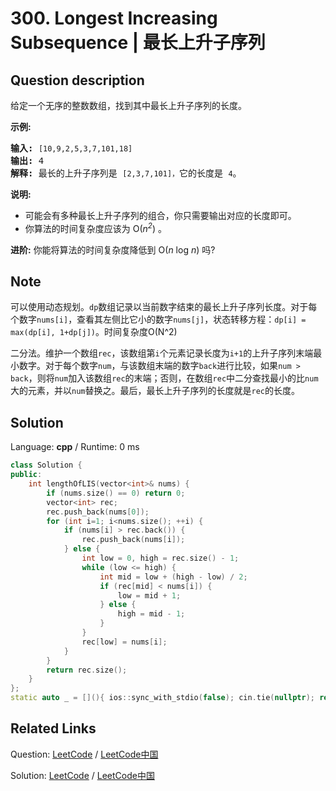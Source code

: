 # 300. Longest Increasing Subsequence | 最长上升子序列

## Question description

<!--If you want to use the English description, use <p>Given an unsorted array of integers, find the length of longest increasing subsequence.</p>

<p><b>Example:</b></p>

<pre>
<b>Input:</b> <code>[10,9,2,5,3,7,101,18]
</code><b>Output: </b>4 
<strong>Explanation: </strong>The longest increasing subsequence is <code>[2,3,7,101]</code>, therefore the length is <code>4</code>. </pre>

<p><strong>Note: </strong></p>

<ul>
	<li>There may be more than one LIS combination, it is only necessary for you to return the length.</li>
	<li>Your algorithm should run in O(<i>n<sup>2</sup></i>) complexity.</li>
</ul>

<p><b>Follow up:</b> Could you improve it to O(<i>n</i> log <i>n</i>) time complexity?</p>
 instead-->
<p>给定一个无序的整数数组，找到其中最长上升子序列的长度。</p>

<p><strong>示例:</strong></p>

<pre><strong>输入:</strong> <code>[10,9,2,5,3,7,101,18]
</code><strong>输出: </strong>4 
<strong>解释: </strong>最长的上升子序列是&nbsp;<code>[2,3,7,101]，</code>它的长度是 <code>4</code>。</pre>

<p><strong>说明:</strong></p>

<ul>
	<li>可能会有多种最长上升子序列的组合，你只需要输出对应的长度即可。</li>
	<li>你算法的时间复杂度应该为&nbsp;O(<em>n<sup>2</sup></em>) 。</li>
</ul>

<p><strong>进阶:</strong> 你能将算法的时间复杂度降低到&nbsp;O(<em>n</em> log <em>n</em>) 吗?</p>


## Note

可以使用动态规划。`dp`数组记录以当前数字结束的最长上升子序列长度。对于每个数字`nums[i]`，查看其左侧比它小的数字`nums[j]`，状态转移方程：`dp[i] = max(dp[i], 1+dp[j])`。时间复杂度O(N^2)



二分法。维护一个数组`rec`，该数组第`i`个元素记录长度为`i+1`的上升子序列末端最小数字。对于每个数字`num`，与该数组末端的数字`back`进行比较，如果`num > back`，则将`num`加入该数组`rec`的末端；否则，在数组`rec`中二分查找最小的比`num`大的元素，并以`num`替换之。最后，最长上升子序列的长度就是`rec`的长度。


## Solution

Language: **cpp**  /  Runtime: 0 ms

```cpp
class Solution {
public:
    int lengthOfLIS(vector<int>& nums) {
        if (nums.size() == 0) return 0;
        vector<int> rec;
        rec.push_back(nums[0]);
        for (int i=1; i<nums.size(); ++i) {
            if (nums[i] > rec.back()) {
                rec.push_back(nums[i]);
            } else {
                int low = 0, high = rec.size() - 1;
                while (low <= high) {
                    int mid = low + (high - low) / 2;
                    if (rec[mid] < nums[i]) {
                        low = mid + 1;
                    } else {
                        high = mid - 1;
                    }
                }
                rec[low] = nums[i];
            }
        }
        return rec.size();
    }
};
static auto _ = [](){ ios::sync_with_stdio(false); cin.tie(nullptr); return 0; }();
```



## Related Links

Question: [LeetCode](https://leetcode.com/problems/longest-increasing-subsequence/description/)  /  [LeetCode中国](https://leetcode-cn.com/problems/longest-increasing-subsequence/description/)

Solution: [LeetCode](https://leetcode.com/articles/longest-increasing-subsequence/)  /  [LeetCode中国](https://leetcode-cn.com/articles/longest-increasing-subsequence/)